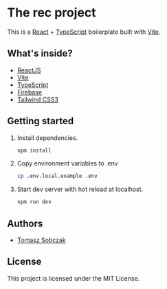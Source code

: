 # The rec project

This is a [React](https://reactjs.org) + [TypeScript](https://www.typescriptlang.org/) boilerplate built with [Vite](https://vitejs.dev).

## What's inside?

- [ReactJS](https://reactjs.org)
- [Vite](https://vitejs.dev)
- [TypeScript](https://www.typescriptlang.org)
- [Firebase](https://firebase.google.com/)
- [Tailwind CSS3](https://tailwindcss.com/)

## Getting started

1. Install dependencies.

   ```bash
   npm install
   ```

2. Copy environment variables to .env
   ```bash
   cp .env.local.example .env
   ```

3. Start dev server with hot reload at localhost.
   ```bash
   npm run dev
   ```

## Authors
- [Tomasz Sobczak](mailto:tomasz.sobczak7@gmail.com)

## License

This project is licensed under the MIT License.
